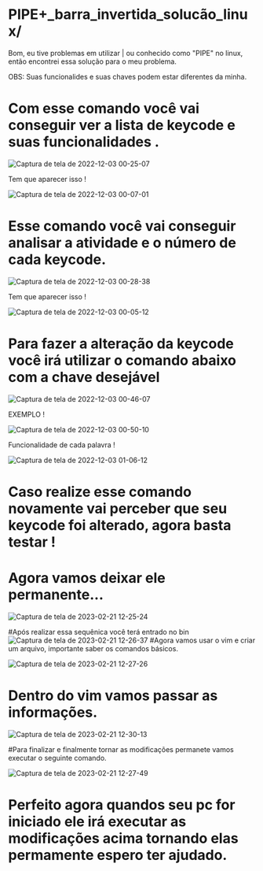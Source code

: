# PIPE+_barra_invertida_solucão_linux/


Bom, eu tive problemas em utilizar | ou conhecido como "PIPE" no linux, então encontrei essa solução para o meu problema.


OBS: Suas funcionalides e suas chaves podem estar diferentes da minha.

# Com esse comando você vai conseguir ver a lista de keycode e suas funcionalidades .

![Captura de tela de 2022-12-03 00-25-07](https://user-images.githubusercontent.com/115439232/205420488-c9223592-c3b6-4a97-813a-85af0c9ebddb.png) 

Tem que aparecer isso !

![Captura de tela de 2022-12-03 00-07-01](https://user-images.githubusercontent.com/115439232/205420158-8f4f2759-ccd4-4a90-a02d-231f668e3b18.png)

# Esse comando você vai conseguir analisar a atividade e o número de cada keycode.

![Captura de tela de 2022-12-03 00-28-38](https://user-images.githubusercontent.com/115439232/205420836-e60cc903-ee16-4661-8d60-0148736ea728.png)

Tem que aparecer isso !

![Captura de tela de 2022-12-03 00-05-12](https://user-images.githubusercontent.com/115439232/205420882-db283e89-b6e9-4ba3-9e44-ff4d02084d27.png)

# Para fazer a alteração da keycode você irá utilizar o comando abaixo com a chave desejável
![Captura de tela de 2022-12-03 00-46-07](https://user-images.githubusercontent.com/115439232/205421144-0a3b30fa-70ad-4dc3-8326-6cc72b12da34.png)

EXEMPLO !

![Captura de tela de 2022-12-03 00-50-10](https://user-images.githubusercontent.com/115439232/205421271-6b019235-9c08-4636-9c0c-ebbcc245725a.png)

Funcionalidade de cada palavra !

![Captura de tela de 2022-12-03 01-06-12](https://user-images.githubusercontent.com/115439232/205421940-ad3a2bb0-a91a-4603-b09d-9405efd27b7e.png)

# Caso realize esse comando novamente vai perceber que seu keycode foi alterado, agora basta testar !

# Agora vamos deixar ele permanente...
![Captura de tela de 2023-02-21 12-25-24](https://user-images.githubusercontent.com/115439232/220388197-3bbd480e-0e6d-4c30-91b7-f6b65bd814a1.png)


#Após realizar essa sequênica você terá entrado no bin 
![Captura de tela de 2023-02-21 12-26-37](https://user-images.githubusercontent.com/115439232/220388264-698fe390-3f71-4a54-a630-1dd9501bd994.png)
#Agora vamos usar o vim e criar um arquivo, importante saber os comandos básicos.

![Captura de tela de 2023-02-21 12-27-26](https://user-images.githubusercontent.com/115439232/220388946-60f07653-daec-4cfa-b779-7e0e7b032789.png)

# Dentro do vim vamos passar as informações.

![Captura de tela de 2023-02-21 12-30-13](https://user-images.githubusercontent.com/115439232/220389249-93acb07b-ad2d-4df9-8fe1-4b9cc8376ccd.png)

#Para finalizar e finalmente tornar as modificações permanete vamos executar o seguinte comando.

![Captura de tela de 2023-02-21 12-27-49](https://user-images.githubusercontent.com/115439232/220389746-154c29a6-dc37-493b-bbd4-08d0af1c8313.png)

# Perfeito agora quandos seu pc for iniciado ele irá executar as modificações acima tornando elas permamente espero ter ajudado.
